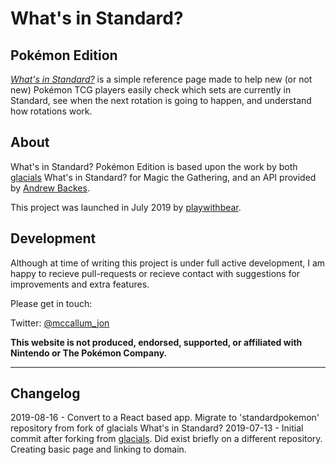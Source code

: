# What's in Standard?

## Pokémon Edition
 
*[What's in Standard?][website]* is a simple reference page made to help new (or not new) Pokémon TCG players easily check which sets are currently in Standard, see when the next rotation is going to happen, and understand how rotations work.

[website]: https://standardpokemon.tk/

## About
What's in Standard? Pokémon Edition is based upon the work by both [glacials] What's in Standard? for Magic the Gathering, and an API provided by [Andrew Backes].

[glacials]: https://github.com/glacials/whatsinstandard
[Andrew backes]: https://github.com/PokemonTCG/pokemon-tcg-api


This project was launched in July 2019 by [playwithbear]. 

[playwithbear]: https://github.com/playwithbear

## Development
Although at time of writing this project is under full active development, I am happy to recieve pull-requests or recieve contact with suggestions for improvements and extra features.

Please get in touch:

Twitter: [@mccallum_jon]

[@mccallum_jon]: https://twitter.com/mccallum_jon

**This website is not produced, endorsed, supported, or affiliated with Nintendo or The Pokémon Company.**

---

## Changelog

2019-08-16 - Convert to a React based app. Migrate to 'standardpokemon' repository from fork of glacials What's in Standard?
2019-07-13 - Initial commit after forking from [glacials]. Did exist briefly on a different repository. Creating basic page and linking to domain.